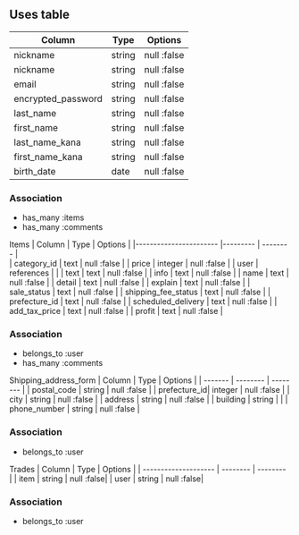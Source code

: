 




## Uses table

| Column                | Type   | Options     |
|---------------------  |------- | ---------   |
| nickname              | string | null :false | 
| nickname              | string | null :false | 
| email                 | string | null :false |
| encrypted_password    | string | null :false |
| last_name             | string | null :false |
| first_name            | string | null :false |
| last_name_kana        | string | null :false |
| first_name_kana       | string | null :false |
| birth_date            | date   | null :false |


### Association
* has_many :items
* has_many :comments





Items
| Column                  | Type       | Options       |
|-----------------------  |---------   | --------      |             
| category_id             | text       | null :false   |
| price                   | integer    | null :false   |
| user                    | references |               | 
| text                    | text       | null :false   |
| info                    | text       | null :false   |
| name                    | text       | null :false   |
| detail                  | text       | null :false   |
| explain                 | text       | null :false   |
| sale_status             | text       | null :false   |
| shipping_fee_status     | text       | null :false   |
| prefecture_id           | text       | null :false   |
| scheduled_delivery      | text       | null :false   |
| add_tax_price           | text       | null :false   |
| profit                  | text       | null :false   |

### Association
- belongs_to :user
- has_many   :comments


Shipping_address_form
| Column       | Type       | Options      |
| -------      | --------   | --------     |
| postal_code  | string     |  null :false |
| prefecture_id| integer    |  null :false |
| city         | string     |  null :false |
| address      | string     |  null :false |
| building     | string     |              |
| phone_number | string     |  null :false |

### Association
- belongs_to :user
 





Trades
| Column                | Type       | Options     |
| --------------------  | --------   | --------    |
| item                  | string     |  null :false|
| user                  | string     |  null :false|
### Association
- belongs_to :user
